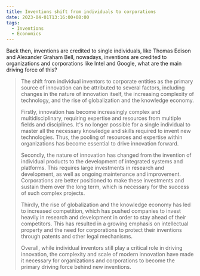 ```yaml
---
title: Inventions shift from individuals to corporations
date: 2023-04-01T13:16:00+08:00
tags:
  - Inventions
  - Economics
---
```

Back then, inventions are credited to single individuals, like Thomas Edison and Alexander Graham Bell, nowadays, inventions are credited to organizations and corporations like Intel and Google, what are the main driving force of this?

> The shift from individual inventors to corporate entities as the primary source of innovation can be attributed to several factors, including changes in the nature of innovation itself, the increasing complexity of technology, and the rise of globalization and the knowledge economy.
> 
> Firstly, innovation has become increasingly complex and multidisciplinary, requiring expertise and resources from multiple fields and disciplines. It's no longer possible for a single individual to master all the necessary knowledge and skills required to invent new technologies. Thus, the pooling of resources and expertise within organizations has become essential to drive innovation forward.
> 
> Secondly, the nature of innovation has changed from the invention of individual products to the development of integrated systems and platforms. This requires large investments in research and development, as well as ongoing maintenance and improvement. Corporations are better positioned to make these investments and sustain them over the long term, which is necessary for the success of such complex projects.
> 
> Thirdly, the rise of globalization and the knowledge economy has led to increased competition, which has pushed companies to invest heavily in research and development in order to stay ahead of their competitors. This has resulted in a growing emphasis on intellectual property and the need for corporations to protect their inventions through patents and other legal mechanisms.
> 
> Overall, while individual inventors still play a critical role in driving innovation, the complexity and scale of modern innovation have made it necessary for organizations and corporations to become the primary driving force behind new inventions.